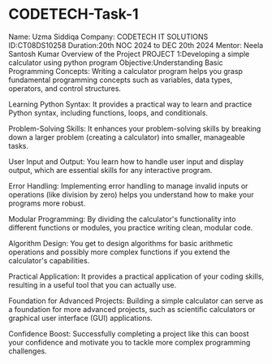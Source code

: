 # CODETECH-Task-1
Name: Uzma Siddiqa
Company: CODETECH IT SOLUTIONS
ID:CT08DS10258
Duration:20th NOC 2024 to DEC 20th 2024
Mentor: Neela Santosh Kumar
Overview of the Project
PROJECT 1:Developing a simple calculator using python program
Objective:Understanding Basic Programming Concepts: Writing a calculator program helps you grasp fundamental programming concepts such as variables, data types, operators, and control structures.

Learning Python Syntax: It provides a practical way to learn and practice Python syntax, including functions, loops, and conditionals.

Problem-Solving Skills: It enhances your problem-solving skills by breaking down a larger problem (creating a calculator) into smaller, manageable tasks.

User Input and Output: You learn how to handle user input and display output, which are essential skills for any interactive program.

Error Handling: Implementing error handling to manage invalid inputs or operations (like division by zero) helps you understand how to make your programs more robust.

Modular Programming: By dividing the calculator's functionality into different functions or modules, you practice writing clean, modular code.

Algorithm Design: You get to design algorithms for basic arithmetic operations and possibly more complex functions if you extend the calculator's capabilities.

Practical Application: It provides a practical application of your coding skills, resulting in a useful tool that you can actually use.

Foundation for Advanced Projects: Building a simple calculator can serve as a foundation for more advanced projects, such as scientific calculators or graphical user interface (GUI) applications.

Confidence Boost: Successfully completing a project like this can boost your confidence and motivate you to tackle more complex programming challenges.
